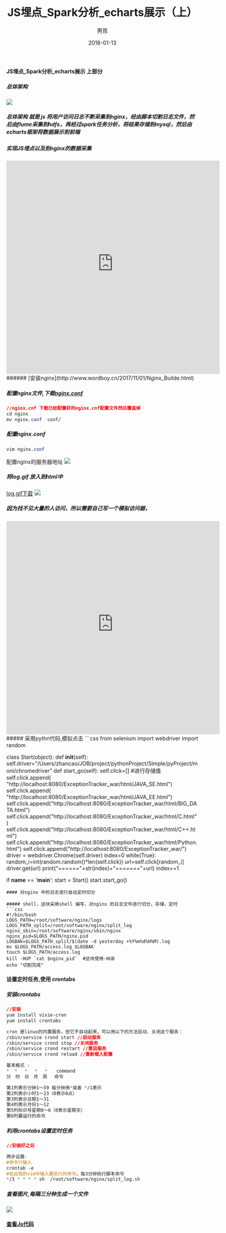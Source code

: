 ﻿---
layout: post
title: 'JS埋点_Spark分析_echarts展示（上）'
date: 2018-01-13
author: 男孩
tags: spark
---
#### JS埋点_Spark分析_echarts展示 上部分
##### 总体架构
![](http://mgimg-ali.oss-cn-beijing.aliyuncs.com/project/spark/js%E5%9F%8B%E7%82%B9%E5%88%86%E6%9E%90/stage.png)
##### 总体架构 就是 js 将用户访问日志不断采集到nginx，经由脚本切割日志文件，然后由flume采集到hdfs，再经过spark任务分析，将结果存储到mysql，然后由echarts框架将数据展示到前端
##### 实现JS埋点以及到nginx的数据采集
<iframe width="560" height="560" src="http://mgimg-ali.oss-cn-beijing.aliyuncs.com/project/spark/js%E5%9F%8B%E7%82%B9%E5%88%86%E6%9E%90/JS.mp4" frameborder="0" allowfullscreen></iframe>
###### [安装nginx](http://www.wordboy.cn/2017/11/01/Nginx_Builde.html)

##### 配置nginx文件,下载[nginx.conf](http://mgimg-ali.oss-cn-beijing.aliyuncs.com/project/spark/js%E5%9F%8B%E7%82%B9%E5%88%86%E6%9E%90/nginx.conf)
```css
//nginx.cnf 下载已经配置好的nginx.cnf配置文件然后覆盖掉
cd nginx
mv nginx.conf  conf/
```
##### 配置nginx.conf
```css
vim nginx.conf
```
配置nginx的服务器地址
![](http://mgimg-ali.oss-cn-beijing.aliyuncs.com/project/spark/js%E5%9F%8B%E7%82%B9%E5%88%86%E6%9E%90/I1%24%7E53%5BCP%28%5BRQ%29QQK%291H%5BYJ.png)
##### 将log.gif 放入到html中
[log.gif下载](http://mgimg-ali.oss-cn-beijing.aliyuncs.com/project/spark/js%E5%9F%8B%E7%82%B9%E5%88%86%E6%9E%90/log.gif)
![](http://mgimg-ali.oss-cn-beijing.aliyuncs.com/project/spark/js%E5%9F%8B%E7%82%B9%E5%88%86%E6%9E%90/log_up.PNG)

##### 因为找不见大量的人访问，所以需要自己写一个模拟访问器，
<iframe width="560" height="560" src="http://mgimg-ali.oss-cn-beijing.aliyuncs.com/project/spark/js%E5%9F%8B%E7%82%B9%E5%88%86%E6%9E%90/moni.mp4" frameborder="0" allowfullscreen></iframe>
##### 采用pythn代码,模拟点击
```css
from  selenium import webdriver
import random

class Start(object):
    def __init__(self):
        self.driver="/Users/zhancao/JOB/project/pythonProject/Simple/pyProject/moni/chromedriver"
    def start_go(self):
        self.click=[]
        #进行存储值
        self.click.append( "http://localhost:8080/ExceptionTracker_war/html/JAVA_SE.html")
        self.click.append( "http://localhost:8080/ExceptionTracker_war/html/JAVA_EE.html")
        self.click.append("http://localhost:8080/ExceptionTracker_war/html/BIG_DATA.html")
        self.click.append("http://localhost:8080/ExceptionTracker_war/html/C.html")
        self.click.append("http://localhost:8080/ExceptionTracker_war/html/C++.html")
        self.click.append("http://localhost:8080/ExceptionTracker_war/html/Python.html")
        self.click.append("http://localhost:8080/ExceptionTracker_war/")
        driver = webdriver.Chrome(self.driver)
        index=0
        while(True):
            random_i=int(random.random()*len(self.click))
            url=self.click[random_i]
            driver.get(url)
            print("======"+str(index)+"======="+url)
            index+=1

if __name__ == '__main__':
    start = Start()
    start.start_go()


```
#### 对nginx 中的日志进行自动定时切分

##### shell，这块采用shell 编写，对nginx 的日志文件进行切分，存储，定时
```css
#!/bin/bash
LOGS_PATH=/root/software/nginx/logs
LOGS_PATH_split=/root/software/nginx/split_log
nginx_sbin=/root/software/nginx/sbin/nginx
nginx_pid=$LOGS_PATH/nginx.pid
LOGBAK=$LOGS_PATH_split/$(date -d yesterday +%Y%m%d%H%M).log
mv $LOGS_PATH/access.log $LOGBAK
touch $LOGS_PATH/access.log 
kill -HUP `cat $nginx_pid`  #这块使用-HUB
echo "切割完成"
```
#### 设置定时任务,使用 crontabs
##### 安装crontabs
```css
//安装
yum install vixie-cron
yum install crontabs

cron 是linux的内置服务，但它不自动起来，可以用以下的方法启动、关闭这个服务：
/sbin/service crond start //启动服务
/sbin/service crond stop //关闭服务
/sbin/service crond restart //重启服务
/sbin/service crond reload //重新载入配置

基本格式 :
*  *　 *　 *　 *　　command
分　时　日　月　周　 命令

第1列表示分钟1～59 每分钟用*或者 */1表示
第2列表示小时1～23（0表示0点）
第3列表示日期1～31
第4列表示月份1～12
第5列标识号星期0～6（0表示星期天）
第6列要运行的命令
```
#####  利用crontabs设置定时任务
```css
//安装好之后

两步设置: 
#命令行输入
crontab -e
#在出现的vim中输入要执行的命令，每3分钟执行脚本命令
*/3 * * * * sh  /root/software/nginx/split_log.sh
```
##### 查看图片,每隔三分钟生成一个文件
![](http://mgimg-ali.oss-cn-beijing.aliyuncs.com/project/spark/js%E5%9F%8B%E7%82%B9%E5%88%86%E6%9E%90/log_crontab.PNG)

#### [查看Js代码](https://github.com/czhyf/ExceptionTracker)
